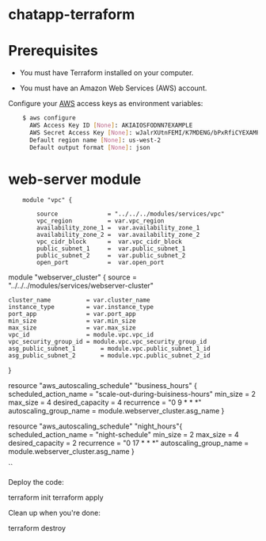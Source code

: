 # chatapp-terraform


# Prerequisites

- You must have Terraform installed on your computer.

- You must have an Amazon Web Services (AWS) account.

Configure your [AWS](https://docs.aws.amazon.com/cli/latest/userguide/cli-configure-quickstart.html) access keys as environment variables:
```bash
    $ aws configure
      AWS Access Key ID [None]: AKIAIOSFODNN7EXAMPLE
      AWS Secret Access Key [None]: wJalrXUtnFEMI/K7MDENG/bPxRfiCYEXAMPLEKEY
      Default region name [None]: us-west-2
      Default output format [None]: json
  ```

# web-server module

```hcl
    module "vpc" {

        source              = "../../../modules/services/vpc"
        vpc_region          = var.vpc_region
        availability_zone_1 =  var.availability_zone_1
        availability_zone_2 =  var.availability_zone_2                   
        vpc_cidr_block      =  var.vpc_cidr_block
        public_subnet_1     =  var.public_subnet_1
        public_subnet_2     =  var.public_subnet_2
        open_port           =  var.open_port
```


module "webserver_cluster" {
    source = "../../../modules/services/webserver-cluster"

    cluster_name          = var.cluster_name
    instance_type         = var.instance_type
    port_app              = var.port_app
    min_size              = var.min_size
    max_size              = var.max_size
    vpc_id                = module.vpc.vpc_id
    vpc_security_group_id = module.vpc.vpc_security_group_id
    asg_public_subnet_1       = module.vpc.public_subnet_1_id
    asg_public_subnet_2       = module.vpc.public_subnet_2_id
    
}

resource "aws_autoscaling_schedule" "business_hours" {
    scheduled_action_name       = "scale-out-during-buisiness-hours"
    min_size                   = 2
    max_size                   = 4
    desired_capacity           = 4
    recurrence                 = "0 9 * * *"
    autoscaling_group_name = module.webserver_cluster.asg_name
}

resource "aws_autoscaling_schedule" "night_hours"{
    scheduled_action_name       = "night-schedule"
    min_size                   = 2
    max_size                   = 4
    desired_capacity           = 2
    recurrence                 = "0 17 * * *"
    autoscaling_group_name = module.webserver_cluster.asg_name
}

``


Deploy the code:

terraform init
terraform apply


Clean up when you're done:

terraform destroy
